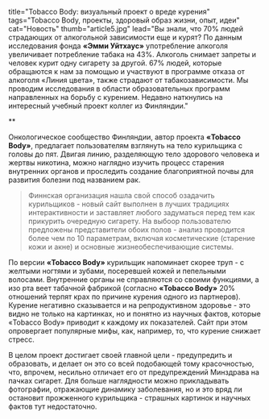 title="Tobacco Body: визуальный проект о вреде курения"
tags="Tobacco Body, проекты, здоровый образ жизни, опыт, идеи"
cat="Новость"
thumb="article5.jpg"
lead="Вы знали, что 70% людей страдающих от алкогольной зависимости еще и курят? По данным исследования фонда **«Эмми Уйтхаус»** употребление алкоголя увеличивает потребление табака на 43%. Алкоголь снимает запреты и человек курит одну сигарету за другой. 67% людей, которые обращаются к нам за помощью и участвуют в программе отказа от алкоголя «Линия цвета», также страдают от табакозависимости. Мы проводим исследования в области образовательных программ направленных на борьбу с курением. Недавно наткнулись на интересный учебный проект коллег из Финляндии."

**

Онкологическое сообщество Финляндии, автор проекта **«Tobacco Body»**, предлагает пользователям взглянуть на тело курильщика с головы до пят. Двигая линию, разделяющую тело здорового человека и жертвы никотина, можно наглядно изучить процесс старения внутренних органов и проследить создание благоприятной почвы для развития болезни под названием рак.

> Финнская организация нашла свой способ озадачить курильщиков - новый сайт выполнен в лучших традициях интерактивности и заставляет любого задуматься перед тем как прикурить очередную сигарету. На выбоор пользователю предложены представители обоих полов - анализ проводится более чем по 10 параметрам, включая косметические (старение кожи и акне) и основные жизнеобеспечивающие системы.

По версии **«Tobacco Body»** курильщик напоминает скорее труп - с желтыми ногтями и зубами, посеревшей кожей и пепельными волосами. Внутренние органы не справляются со своими функциями, а изо рта веет табачной фабрикой (согласно **«Tobacco Body»** 20% отношений терпят крах по причине курения одного из партнеров). Курение негативно сказывается и на репродуктивном здоровье - это видно не только на картинках, но и понятно из научных фактов, которые «Tobacco Body» приводит к каждому их показателей. Сайт при этом опровергает популярные мифы, как, например, то, что курение снижает стресс.

В целом проект достигает своей главной цели - предупредить и образовать, и делает он это со всей подобающей тому красочностью, что, впрочем, несильно отличает его от предупреждений Минздрава на пачках сигарет. Для больше наглядности можно прикладывать фотографии, отражающие динамику заболевания, но и это вряд ли остановит прожженного курильщика - страшных картинок и научных фактов тут недостаточно.
